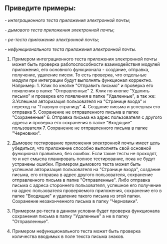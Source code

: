 ## Приведите примеры:
*- интеграционного теста приложения электронной почты*;

*- дымового теста приложения электронной почты*;

*- ре-теста приложения электронной почты*;

*- нефункционального теста приложения электронной почты*.


1. Примером интеграционного теста приложения электронной почты может быть проверка работоспособности взаимодействия модулей приложения, его основного функционала - создание, отправка, получение, удаление писем. То есть проверка, что отдельные модули при интеграции будут выполнять функционал корректно. Например: 1. Клик по кнопке "Отправить письмо" и проверка его появления в папке "Отправленные" 2. Клик по кнопке "Удалить письмо" и проверка его появления в папке "Удаленные", а так же: 3.Успешная авторизация пользователя на "Странице входа" и переход на "Главную страницу" 4. Создание письма и успешная его отправка 5. Сохранение не отправленного письма в папке "Сохраненные" 6. Отправка письма на адрес пользователя с другого адреса и проверка его сохранения в папке "Входящие" пользователя 7. Сохранение не отправленного письма в папке "Черновики".

2. Дымовое тестирование приложения электронной почты имеет цель убедиться, что приложение способно выполнять свой основной функционал правильно, без ошибок. Если такие тесты не проходят, то и нет смысла планировать полное тестирование, пока не будут устранены ошибки. Примером дымового теста может быть успешная авторизация пользователя на "Странице входа", создание письма, его отправка в адрес другого пользователя, сохранение отправленного письма в папке "Отправленные". Либо отправка письма с адреса стороннего пользователя, успешное его получение на адрес пользователя проверяемого приложения, сохранение его в папке "Входящие" и удаление такого письма из этой папки. Сохранение незаконченного письма в папку "Черновики".

3. Примером ре-теста в данном условии будет проверка функционала сохранения письма в папку "Удаленные" а не в папку "Отправленные".

4. Примером нефункционального теста может быть проверка количества вводимых в поле текста письма знаков.